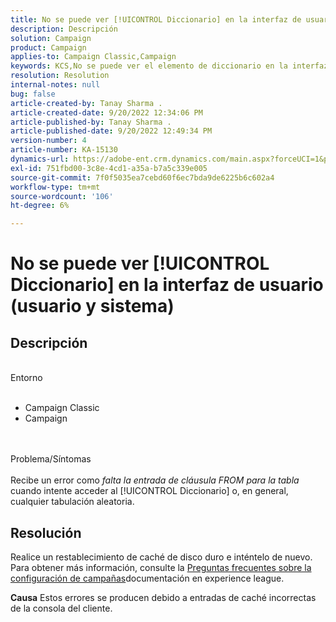 ```yaml
---
title: No se puede ver [!UICONTROL Diccionario] en la interfaz de usuario (usuario y sistema)
description: Descripción
solution: Campaign
product: Campaign
applies-to: Campaign Classic,Campaign
keywords: KCS,No se puede ver el elemento de diccionario en la interfaz de usuario
resolution: Resolution
internal-notes: null
bug: false
article-created-by: Tanay Sharma .
article-created-date: 9/20/2022 12:34:06 PM
article-published-by: Tanay Sharma .
article-published-date: 9/20/2022 12:49:34 PM
version-number: 4
article-number: KA-15130
dynamics-url: https://adobe-ent.crm.dynamics.com/main.aspx?forceUCI=1&pagetype=entityrecord&etn=knowledgearticle&id=49ebe07f-e038-ed11-9db1-002248086735
exl-id: 751fbd00-3c8e-4cd1-a35a-b7a5c339e005
source-git-commit: 7f0f5035ea7cebd60f6ec7bda9de6225b6c602a4
workflow-type: tm+mt
source-wordcount: '106'
ht-degree: 6%

---
```


# No se puede ver [!UICONTROL Diccionario] en la interfaz de usuario (usuario y sistema)

## Descripción

<br>Entorno<br><br>
- Campaign Classic
- Campaign



<br><br>Problema/Síntomas<br><br>
Recibe un error como *falta la entrada de cláusula FROM para la tabla* cuando intente acceder al [!UICONTROL Diccionario] o, en general, cualquier tabulación aleatoria.


## Resolución






Realice un restablecimiento de caché de disco duro e inténtelo de nuevo. Para obtener más información, consulte la [Preguntas frecuentes sobre la configuración de campañas](https://experienceleague.adobe.com/docs/campaign-classic/using/getting-started/starting-with-adobe-campaign/faq/faq-campaign-config.html?lang=en)documentación en experience league.


<b>Causa</b>
Estos errores se producen debido a entradas de caché incorrectas de la consola del cliente.
